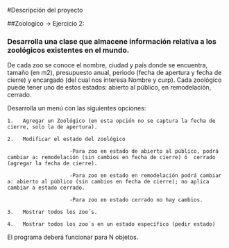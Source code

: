 #Descripción del proyecto

##Zoologico -> Ejercicio 2:

### Desarrolla una clase que almacene información relativa a los zoológicos existentes en el mundo.

De cada zoo se conoce el nombre, ciudad y país donde se encuentra, tamaño (en m2), presupuesto anual, periodo (fecha de apertura y fecha de cierre) y encargado (del cual nos interesa Nombre y curp). Cada zoológico puede tener uno de estos estados: abierto al público, en remodelación, cerrado.

Desarrolla un menú con las siguientes opciones:

	1.   Agregar un Zoológico (en esta opción no se captura la fecha de cierre, solo la de apertura).

	2.   Modificar el estado del zoológico

						-Para zoo en estado de abierto al público, podrá cambiar a: remodelación (sin cambios en fecha de cierre) ó  cerrado (agregar la fecha de cierre).

						-Para zoo en estado en remodelación podrá cambiar a: abierto al público (sin cambios en fecha de cierre); no aplica cambiar a estado cerrado.

						-Para zoo en estado cerrado no hay cambios.

	3.   Mostrar todos los zoo´s.

	4.   Mostrar todos los zoo´s en un estado específico (pedir estado)

 El programa deberá funcionar para N objetos.
